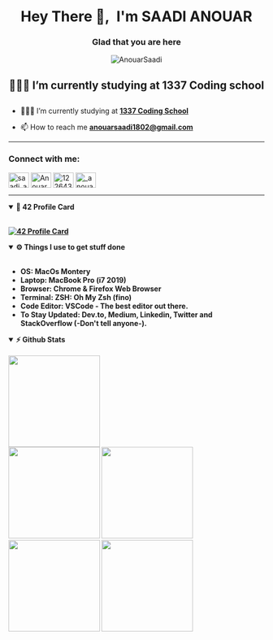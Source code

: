 <!-- <img src="/src/header_.png"> -->

<h1 align="center">Hey There 👋,&nbsp;&nbsp;I'm SAADI ANOUAR</h1>


<div align="center">

### Glad that you are here 
<p align="center"> <img src="https://komarev.com/ghpvc/?username=AnouarSaadi&label=Profile%20views&color=0e75b6&style=flat" alt="AnouarSaadi" /> </p>

<h2>👨🏽‍💻 I’m currently studying at 1337 Coding school<h2>
</div>



- 👨🏽‍💻 I’m currently studying at **[1337 Coding School](https://1337.ma)**

- 📫 How to reach me **anouarsaadi1802@gmail.com**

---

<h3 align="left">Connect with me:</h3>
<p align="left">
<a href="https://twitter.com/saadi_anouar" target="blank"><img align="center" src="https://raw.githubusercontent.com/rahuldkjain/github-profile-readme-generator/master/src/images/icons/Social/twitter.svg" alt="saadi_anouar" height="30" width="40" /></a>
<a href="https://www.linkedin.com/in/anouar-saadi-b5b6a4170/" target="blank"><img align="center" src="https://raw.githubusercontent.com/rahuldkjain/github-profile-readme-generator/master/src/images/icons/Social/linked-in-alt.svg" alt="AnouarSaadi" height="30" width="40" /></a>
<a href="https://stackoverflow.com/users/12264385/asaadi" target="blank"><img align="center" src="https://raw.githubusercontent.com/rahuldkjain/github-profile-readme-generator/master/src/images/icons/Social/stack-overflow.svg" alt="12264385" height="30" width="40" /></a>
<a href="https://instagram.com/_anouarsaadi" target="blank"><img align="center" src="https://raw.githubusercontent.com/rahuldkjain/github-profile-readme-generator/master/src/images/icons/Social/instagram.svg" alt="_anouarsaadi" height="30" width="40" /></a>
</p>


---



<details open>	
  <summary><b> 42 Profile Card</summary>

  <br />

  [![42 Profile Card](https://1337-readme.vercel.app/api/profile?cursus=42cursus&dark=true&login=asaadi)](https://github.com/AnouarSaadi)
</details>

<details open>	
  <br />
  <summary><b>⚙️ Things I use to get stuff done</b></summary>
  	<ul>
  	    <li><b>OS:</b> MacOs Montery</li>
	    <li><b>Laptop: </b> MacBook Pro (i7 2019)</li>
  	    <li><b>Browser: </b> Chrome & Firefox Web Browser</li>
	    <li><b>Terminal: </b> ZSH: Oh My Zsh (fino)</li>
	    <li><b>Code Editor:</b> VSCode - The best editor out there.</li>
	    <li><b>To Stay Updated:</b> Dev.to, Medium, Linkedin, Twitter and StackOverflow (-Don't tell anyone-).</li>
	</ul>	
</details>

<details open>	
  <summary><b>⚡ Github Stats</b></summary>
  <br />
  <img height="180em" src="https://github-profile-summary-cards.vercel.app/api/cards/profile-details?username=AnouarSaadi&theme=nord_dark" />
  <br/>
  <img height="180em" src="https://github-profile-summary-cards.vercel.app/api/cards/productive-time?username=AnouarSaadi&theme=nord_dark"/>
  <img height="180em" src="https://github-profile-summary-cards.vercel.app/api/cards/stats?username=AnouarSaadi&theme=nord_dark"/>
	<br />
  <img height="180em" src="https://github-profile-summary-cards.vercel.app/api/cards/repos-per-language?username=AnouarSaadi&theme=nord_dark"/>
  <img height="180em" src="https://github-profile-summary-cards.vercel.app/api/cards/most-commit-language?username=AnouarSaadi&theme=nord_dark"/>
</details>
<!-- 
---

<div align="center"><a href="https://www.buymeacoffee.com/AnouarSaadi" target="_blank"><img src="https://cdn.buymeacoffee.com/buttons/v2/default-yellow.png" alt="Buy Me A Coffee" height="60px" width="217px" ></a></div>
<div align="center">

### Show some ❤️ by starring some of the repositories!

</div>
 -->
<!-- ---

<p align="center">
   <img src="https://github.com/AnouarSaadi/AnouarSaadi/blob/output/github-contribution-grid-snake.svg" alt="snake">
</p>
 -->
<!-- --- -->
<!--
**Ysrbolles/Ysrbolles** is a ✨ _special_ ✨ repository because its `README.md` (this file) appears on your GitHub profile.

Here are some ideas to get you started:

- 🔭 I’m currently I’m currently studying at on ...
- 🌱 I’m currently learning ...
- 👯 I’m looking to collaborate on ...
- 🤔 I’m looking for help with ...
- 💬 Ask me about ...
- 📫 How to reach me: ...
- 😄 Pronouns: ...
- ⚡ Fun fact: ...
-->
